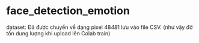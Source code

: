 # face_detection_emotion
dataset: Đã được chuyển về dạng pixel 48*48*1 lưu vào file CSV. (như vậy đỡ tốn dung lượng khi upload lên Colab train)
